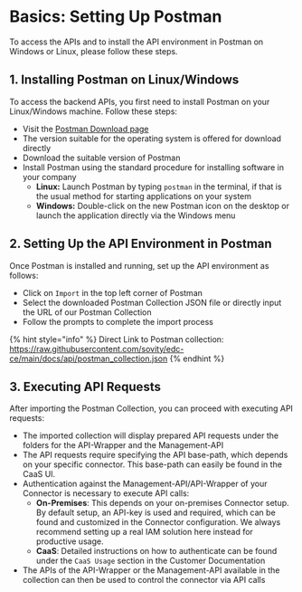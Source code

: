 # Basics: Setting Up Postman

To access the APIs and to install the API environment in Postman on Windows or Linux, please follow these steps.

## 1. Installing Postman on Linux/Windows

To access the backend APIs, you first need to install Postman on your Linux/Windows machine. Follow these steps:

- Visit the [Postman Download page](https://www.postman.com/downloads/)
- The version suitable for the operating system is offered for download directly
- Download the suitable version of Postman
- Install Postman using the standard procedure for installing software in your company
  - **Linux:** Launch Postman by typing ```postman``` in the terminal, if that is the usual method for starting applications on your system
  - **Windows:** Double-click on the new Postman icon on the desktop or launch the application directly via the Windows menu

## 2. Setting Up the API Environment in Postman

Once Postman is installed and running, set up the API environment as follows:

- Click on ```Import``` in the top left corner of Postman
- Select the downloaded Postman Collection JSON file or directly input the URL of our Postman Collection
- Follow the prompts to complete the import process

{% hint style="info" %} 
Direct Link to Postman collection: <a href="https://raw.githubusercontent.com/sovity/edc-ce/main/docs/api/postman_collection.json">https://raw.githubusercontent.com/sovity/edc-ce/main/docs/api/postman_collection.json</a>
{% endhint %}


## 3. Executing API Requests

After importing the Postman Collection, you can proceed with executing API requests:

- The imported collection will display prepared API requests under the folders for the API-Wrapper and the Management-API
- The API requests require specifying the API base-path, which depends on your specific connector. This base-path can easily be found in the CaaS UI.
- Authentication against the Management-API/API-Wrapper of your Connector is necessary to execute API calls:
  - **On-Premises**: This depends on your on-premises Connector setup. By default setup, an API-key is used and required, which can be found and customized in the Connector configuration. We always recommend setting up a real IAM solution here instead for productive usage.   
  - **CaaS**: Detailed instructions on how to authenticate can be found under the ```CaaS Usage``` section in the Customer Documentation
- The APIs of the API-Wrapper or the Management-API available in the collection can then be used to control the connector via API calls
